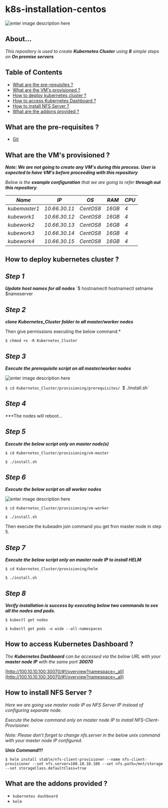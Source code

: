 # k8s-installation-centos
![enter image description here](https://lh3.googleusercontent.com/XLVR6VqsqNEAjfIBec5vSu1ke5e1U7fLGuKvCWZP8R-zsG_9eZRtP8VO4dBVkBPqwEt6WVDp-VQuww)
## About...

*This repository is used to create ***Kubernetes Cluster*** using **8** simple steps on ***On premise servers**** 


## Table of Contents

* [What are the pre-requisites ?](#pre-requisites)
* [What are the VM's provisioned ?](#configuration)
* [How to deploy kubernetes cluster ?](#deploy)
* [How to access Kubernetes Dashboard ?](#dashboard)
* [How to install NFS Server ?](#addons)
* [What are the addons provided ?](#addons)


<a id="pre-requisites"></a>
## What are the pre-requisites ?
* [Git](https://git-scm.com/downloads "Git")


<a id="configuration"></a>
## What are the VM's provisioned ?

***Note: We are not going to create any VM's during this process. User is expected to have VM's before proceeding with this repository***

*Below is the ***example configuration*** that we are going to refer ***through out this repository***.*

*Name*|*IP*|*OS*|*RAM*|*CPU*|
|----|----|----|----|----|
*kubemaster1*   |*10.66.30.11*|*CentOS8*|*16GB* |*4*|
*kubework1*     |*10.66.30.12*|*CentOS8*|*16GB*|*4*|
*kubework2*     |*10.66.30.13*|*CentOS8*|*16GB*|*4*|
*kubework3*     |*10.66.30.14*|*CentOS8*|*16GB*|*4*|
*kubework4*     |*10.66.30.15*|*CentOS8*|*16GB*|*4*|


<a id="deploy"></a>
## How to deploy kubernetes cluster ?

## ***Step 1***

***Update host names for all nodes***
`$ hostnamectl
   hostnamectl setname $nameserver


## ***Step 2***

***clone Kubernetes_Cluster folder to all master/worker nodes***

Then give permissions executing the below command.*

`$ chmod +x -R Kubernetes_Cluster` 


## ***Step 3***

***Execute the prerequisite script on all master/worker nodes***

![enter image description here](https://lh3.googleusercontent.com/ilOz9uQHxUPmMM1JKlg3uBHZoBFWsFkHdUu2gsxwJe679fwDgPQHdZ-vhHiNbrMJaPAJCxva8LYGqg)

 `$ cd Kubernetes_Cluster/provisioning/prerequisites/
 `$ ./install.sh`


## ***Step 4***

***The nodes will reboot...

## ***Step 5***

***Execute the below script only on master node(s)***

`$ cd Kubernetes_Cluster/provisioning/vm-master`

`$ ./install.sh`


## ***Step 6***

***Execute the below script on all worker nodes***

![enter image description here](https://lh3.googleusercontent.com/uz3dGNIXtUP9sFZNrDE3EOLbRjh7j96hIa1_g_Uf7bu23DEvn-phgyaP3QVzWGbI0EtlvWW9IS6nNQ)

`$ cd Kubernetes_Cluster/provisioning/vm-worker`

`$ ./install.sh`

Then execute the kubeadm join command you get fron master node in step 5.

## ***Step 7***

***Execute the below script only on master node IP to install HELM***

`$ cd Kubernetes_Cluster/provisioning/helm`

`$ ./install.sh`

## ***Step 8***
***Verify installation is success by executing below two commands to see all the nodes and pods.***

`$ kubectl get nodes`

`$ kubectl get pods -o wide --all-namespaces`


<a id="dashboard"></a>

## How to access Kubernetes Dashboard ?

*The ***Kubernetes Dashboard*** can be accessed via the below URL with your ***master node IP*** with the same port ***30070****

[http://100.10.10.100:30070/#!/overview?namespace=_all](http://100.10.10.100:30070/#!/overview?namespace=_all)


<a id="nfs-configuration"></a>

## How to install NFS Server ?


*Here we are going use master node IP as NFS Server IP instead of configuring separate node.*

*Execute the below command only on master node IP to install NFS-Client-Provisioner.*

*Note: Please don't forget to change nfs.server in the below unix command with your master node IP configured.*


***Unix Command!!!***

`$ helm install stable/nfs-client-provisioner --name nfs-client-provisioner --set nfs.server=100.10.10.100 --set nfs.path=/mnt/storage --set storageClass.defaultClass=true`

<a id="addons"></a>
## What are the addons provided ?
* `kubernetes dashboard`
* `helm`
